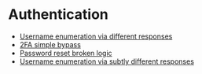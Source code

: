 # Authentication

* [Username enumeration via different responses](username-enumeration-via-different-responses.md)
* [2FA simple bypass](2fa-simple-bypass.md)
* [Password reset broken logic](password-reset-broken-logic.md)
* [Username enumeration via subtly different responses](username-enumeration-via-different-responses.md)
